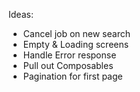 Ideas:
- Cancel job on new search
- Empty & Loading screens
- Handle Error response
- Pull out Composables
- Pagination for first page
